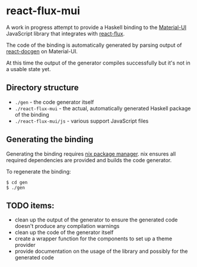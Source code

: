 # react-flux-mui

A work in progress attempt to provide a Haskell binding to the [Material-UI](http://www.material-ui.com/#/) JavaScript library that integrates with [react-flux](https://hackage.haskell.org/package/react-flux).

The code of the binding is automatically generated by parsing output of [react-docgen](https://github.com/reactjs/react-docgen) on Material-UI.

At this time the output of the generator compiles successfully but it's not in a usable state yet.

## Directory structure

- `./gen` - the code generator itself
- `./react-flux-mui` - the actual, automatically generated Haskell package of the binding
- `./react-flux-mui/js` - various support JavaScript files

## Generating the binding

Generating the binding requires [nix package manager](http://nixos.org/nix/). nix ensures all required dependencies are provided and builds the code generator.

To regenerate the binding:

```
$ cd gen
$ ./gen
```

## TODO items:

- clean up the output of the generator to ensure the generated code doesn't produce any compilation warnings
- clean up the code of the generator itself
- create a wrapper function for the components to set up a theme provider
- provide documentation on the usage of the library and possibly for the generated code
